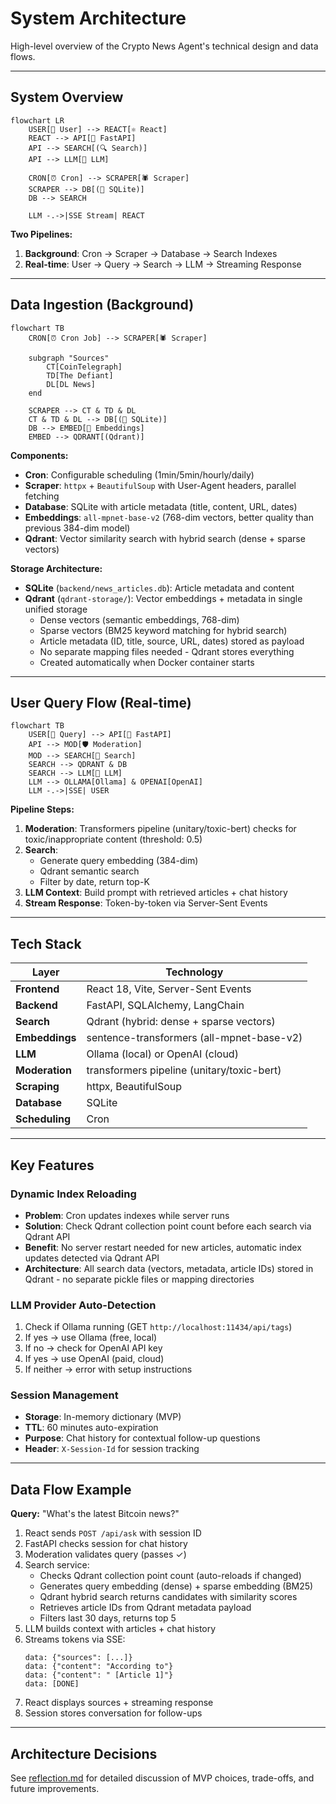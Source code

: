 # System Architecture

High-level overview of the Crypto News Agent's technical design and data flows.

---

## System Overview

```mermaid
flowchart LR
    USER[👤 User] --> REACT[⚛️ React]
    REACT --> API[🚀 FastAPI]
    API --> SEARCH[(🔍 Search)]
    API --> LLM[🤖 LLM]

    CRON[⏰ Cron] --> SCRAPER[🕷️ Scraper]
    SCRAPER --> DB[(💾 SQLite)]
    DB --> SEARCH

    LLM -.->|SSE Stream| REACT
```

**Two Pipelines:**

1. **Background**: Cron → Scraper → Database → Search Indexes
2. **Real-time**: User → Query → Search → LLM → Streaming Response

---

## Data Ingestion (Background)

```mermaid
flowchart TB
    CRON[⏰ Cron Job] --> SCRAPER[🕷️ Scraper]

    subgraph "Sources"
        CT[CoinTelegraph]
        TD[The Defiant]
        DL[DL News]
    end

    SCRAPER --> CT & TD & DL
    CT & TD & DL --> DB[(💾 SQLite)]
    DB --> EMBED[🧠 Embeddings]
    EMBED --> QDRANT[(Qdrant)]
```

**Components:**

- **Cron**: Configurable scheduling (1min/5min/hourly/daily)
- **Scraper**: `httpx` + `BeautifulSoup` with User-Agent headers, parallel fetching
- **Database**: SQLite with article metadata (title, content, URL, dates)
- **Embeddings**: `all-mpnet-base-v2` (768-dim vectors, better quality than previous 384-dim model)
- **Qdrant**: Vector similarity search with hybrid search (dense + sparse vectors)

**Storage Architecture:**

- **SQLite** (`backend/news_articles.db`): Article metadata and content
- **Qdrant** (`qdrant-storage/`): Vector embeddings + metadata in single unified storage
  - Dense vectors (semantic embeddings, 768-dim)
  - Sparse vectors (BM25 keyword matching for hybrid search)
  - Article metadata (ID, title, source, URL, dates) stored as payload
  - No separate mapping files needed - Qdrant stores everything
  - Created automatically when Docker container starts

---

## User Query Flow (Real-time)

```mermaid
flowchart TB
    USER[👤 Query] --> API[🚀 FastAPI]
    API --> MOD[🛡️ Moderation]
    MOD --> SEARCH[🔎 Search]
    SEARCH --> QDRANT & DB
    SEARCH --> LLM[🤖 LLM]
    LLM --> OLLAMA[Ollama] & OPENAI[OpenAI]
    LLM -.->|SSE| USER
```

**Pipeline Steps:**

1. **Moderation**: Transformers pipeline (unitary/toxic-bert) checks for toxic/inappropriate content (threshold: 0.5)
2. **Search**:
   - Generate query embedding (384-dim)
   - Qdrant semantic search
   - Filter by date, return top-K
3. **LLM Context**: Build prompt with retrieved articles + chat history
4. **Stream Response**: Token-by-token via Server-Sent Events

---

## Tech Stack

| Layer          | Technology                                 |
| -------------- | ------------------------------------------ |
| **Frontend**   | React 18, Vite, Server-Sent Events         |
| **Backend**    | FastAPI, SQLAlchemy, LangChain             |
| **Search**     | Qdrant (hybrid: dense + sparse vectors)    |
| **Embeddings** | sentence-transformers (all-mpnet-base-v2)  |
| **LLM**        | Ollama (local) or OpenAI (cloud)           |
| **Moderation** | transformers pipeline (unitary/toxic-bert) |
| **Scraping**   | httpx, BeautifulSoup                       |
| **Database**   | SQLite                                     |
| **Scheduling** | Cron                                       |

---

## Key Features

### Dynamic Index Reloading

- **Problem**: Cron updates indexes while server runs
- **Solution**: Check Qdrant collection point count before each search via Qdrant API
- **Benefit**: No server restart needed for new articles, automatic index updates detected via Qdrant API
- **Architecture**: All search data (vectors, metadata, article IDs) stored in Qdrant - no separate pickle files or mapping directories

### LLM Provider Auto-Detection

1. Check if Ollama running (GET `http://localhost:11434/api/tags`)
2. If yes → use Ollama (free, local)
3. If no → check for OpenAI API key
4. If yes → use OpenAI (paid, cloud)
5. If neither → error with setup instructions

### Session Management

- **Storage**: In-memory dictionary (MVP)
- **TTL**: 60 minutes auto-expiration
- **Purpose**: Chat history for contextual follow-up questions
- **Header**: `X-Session-Id` for session tracking

---

## Data Flow Example

**Query:** "What's the latest Bitcoin news?"

1. React sends `POST /api/ask` with session ID
2. FastAPI checks session for chat history
3. Moderation validates query (passes ✓)
4. Search service:
   - Checks Qdrant collection point count (auto-reloads if changed)
   - Generates query embedding (dense) + sparse embedding (BM25)
   - Qdrant hybrid search returns candidates with similarity scores
   - Retrieves article IDs from Qdrant metadata payload
   - Filters last 30 days, returns top 5
5. LLM builds context with articles + chat history
6. Streams tokens via SSE:
   ```
   data: {"sources": [...]}
   data: {"content": "According to"}
   data: {"content": " [Article 1]"}
   data: [DONE]
   ```
7. React displays sources + streaming response
8. Session stores conversation for follow-ups

---

## Architecture Decisions

See [reflection.md](./reflection.md) for detailed discussion of MVP choices, trade-offs, and future improvements.
